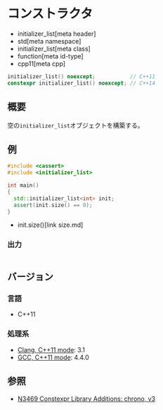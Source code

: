 # コンストラクタ
* initializer_list[meta header]
* std[meta namespace]
* initializer_list[meta class]
* function[meta id-type]
* cpp11[meta cpp]

```cpp
initializer_list() noexcept;           // C++11
constexpr initializer_list() noexcept; // C++14
```

## 概要
空の`initializer_list`オブジェクトを構築する。


## 例
```cpp example
#include <cassert>
#include <initializer_list>

int main()
{
  std::initializer_list<int> init;
  assert(init.size() == 0);
}
```
* init.size()[link size.md]

### 出力
```
```


## バージョン
### 言語
- C++11

### 処理系
- [Clang, C++11 mode](/implementation.md#clang): 3.1
- [GCC, C++11 mode](/implementation.md#gcc): 4.4.0


## 参照
- [N3469 Constexpr Library Additions: chrono, v3](http://www.open-std.org/jtc1/sc22/wg21/docs/papers/2012/n3469.html)

